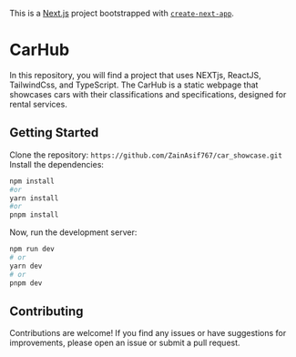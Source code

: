 This is a [Next.js](https://nextjs.org/) project bootstrapped with [`create-next-app`](https://github.com/vercel/next.js/tree/canary/packages/create-next-app).

# CarHub 

In this repository, you will find a project that uses NEXTjs, ReactJS, TailwindCss, and TypeScript. The CarHub is a static webpage that showcases cars with their classifications and specifications, designed for rental services.

## Getting Started

Clone the repository: ```https://github.com/ZainAsif767/car_showcase.git```\
Install the dependencies: 
```bash
npm install
#or
yarn install
#or
pnpm install
```
Now, run the development server:
```bash
npm run dev
# or
yarn dev
# or
pnpm dev
```
## Contributing

Contributions are welcome! If you find any issues or have suggestions for improvements, please open an issue or submit a pull request.



